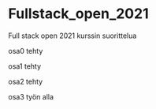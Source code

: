 # Fullstack_open_2021

Full stack open 2021 kurssin suorittelua

osa0 tehty

osa1 tehty

osa2 tehty

osa3 työn alla
